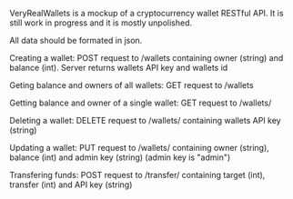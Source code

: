 VeryRealWallets is a mockup of a cryptocurrency wallet RESTful API. It is still work in progress and it is mostly unpolished.

All data should be formated in json.

Creating a wallet: POST request to /wallets containing owner (string) and balance (int). Server returns wallets API key and wallets id

Geting balance and owners of all wallets: GET request to /wallets

Getting balance and owner of a single wallet: GET request to /wallets/<id>

Deleting a wallet: DELETE request to /wallets/<id> containing wallets API key (string)

Updating a wallet: PUT request to /wallets/<id> containing owner (string), balance (int) and admin key (string) (admin key is "admin")

Transfering funds: POST request to /transfer/<id> containing target (int), transfer (int) and API key (string)
